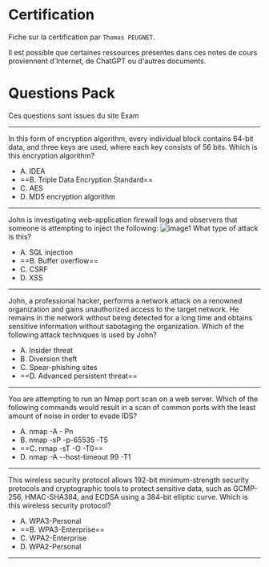 # Certification

Fiche sur la certification par `Thomas PEUGNET`.

Il est possible que certaines ressources présentes dans ces notes de cours proviennent d'Internet, de ChatGPT ou d'autres documents.

# Questions Pack

Ces questions sont issues du site Exam

---

In this form of encryption algorithm, every individual block contains 64-bit data, and three keys are used, where each key consists of 56 bits. Which is this encryption algorithm?

- A. IDEA
- ==B. Triple Data Encryption Standard==
- C. AES
- D. MD5 encryption algorithm

---

John is investigating web-application firewall logs and observers that someone is attempting to inject the following:
![image1](https://img.examtopics.com/312-50v13/image1.png)
What type of attack is this?

- A. SQL injection
- ==B. Buffer overflow==
- C. CSRF
- D. XSS

---

John, a professional hacker, performs a network attack on a renowned organization and gains unauthorized access to the target network. He remains in the network without being detected for a long time and obtains sensitive information without sabotaging the organization.
Which of the following attack techniques is used by John?

- A. Insider threat
- B. Diversion theft
- C. Spear-phishing sites
- ==D. Advanced persistent threat==

---

You are attempting to run an Nmap port scan on a web server. Which of the following commands would result in a scan of common ports with the least amount of noise in order to evade IDS?

- A. nmap -A - Pn
- B. nmap -sP -p-65535 -T5
- ==C. nmap -sT -O -T0==
- D. nmap -A --host-timeout 99 -T1

---

This wireless security protocol allows 192-bit minimum-strength security protocols and cryptographic tools to protect sensitive data, such as GCMP-256, HMAC-SHA384, and ECDSA using a 384-bit elliptic curve.
Which is this wireless security protocol?

- A. WPA3-Personal
- ==B. WPA3-Enterprise==
- C. WPA2-Enterprise
- D. WPA2-Personal

---

